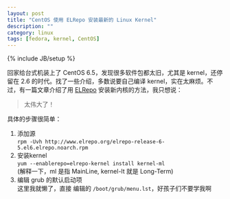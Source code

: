 ```yaml
---
layout: post
title: "CentOS 使用 ELRepo 安装最新的 Linux Kernel"
description: ""
category: linux 
tags: [fedora, kernel, CentOS]
---
```

{% include JB/setup %}

回家给台式机装上了 CentOS 6.5，发现很多软件包都太旧，尤其是 kernel，还停留在 2.6 的时代。找了一些介绍，多数说要自己编译 kernel，实在太麻烦。不过，有一篇文章介绍了用 [ELRepo][] 安装新内核的方法，我只想说：  
>太伟大了！

具体的步骤很简单：
1. 添加源  
`rpm -Uvh http://www.elrepo.org/elrepo-release-6-5.el6.elrepo.noarch.rpm`  
2. 安装kernel  
`yum --enablerepo=elrepo-kernel install kernel-ml`  
(解释一下，ml 是指 MainLine, kernel-lt 就是 Long-Term)  
3. 编辑 grub 的默认启动项  
这里我就懒了，直接 编辑的 `/boot/grub/menu.lst`，好孩子们不要学我啊


[ELRepo]: http://elrepo.org/tiki/tiki-index.php
